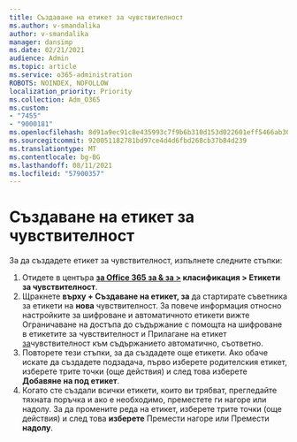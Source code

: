 ```yaml
---
title: Създаване на етикет за чувствителност
ms.author: v-smandalika
author: v-smandalika
manager: dansimp
ms.date: 02/21/2021
audience: Admin
ms.topic: article
ms.service: o365-administration
ROBOTS: NOINDEX, NOFOLLOW
localization_priority: Priority
ms.collection: Adm_O365
ms.custom:
- "7455"
- "9000181"
ms.openlocfilehash: 8d91a9ec91c8e435993c7f9b6b310d153d022601eff5466ab30782f8e8f560ed
ms.sourcegitcommit: 920051182781bd97ce4d4d6fbd268cb37b84d239
ms.translationtype: MT
ms.contentlocale: bg-BG
ms.lasthandoff: 08/11/2021
ms.locfileid: "57900357"
---
```

# <a name="create-a-sensitivity-label"></a>Създаване на етикет за чувствителност

За да създадете етикет за чувствителност, изпълнете следните стъпки:

1. Отидете в центъра **[за Office 365 за & за >](https://sip.protection.office.com/) класификация > Етикети за чувствителност**.
2. Щракнете **върху + Създаване на етикет, за** да стартирате съветника за етикети на **нова** чувствителност. За повече информация относно настройките за [](https://docs.microsoft.com/microsoft-365/compliance/encryption-sensitivity-labels) шифроване и автоматичното етикети вижте Ограничаване на достъпа до съдържание с помощта на шифроване в етикетите за чувствителност и Прилагане на етикет [за](https://docs.microsoft.com/microsoft-365/compliance/apply-sensitivity-label-automatically)чувствителност към съдържанието автоматично, съответно.
3. Повторете тези стъпки, за да създадете още етикети. Ако обаче искате да създадете подзадача, първо изберете родителския етикет, изберете трите точки (още действия) и след това изберете **Добавяне на под етикет**.
4. Когато сте създали всички етикети, които ви трябват, прегледайте тяхната поръчка и ако е необходимо, преместете ги нагоре или надолу. За да промените реда на етикет, изберете трите точки (още действия) и след това **изберете** Премести нагоре или Премести **надолу**. 

